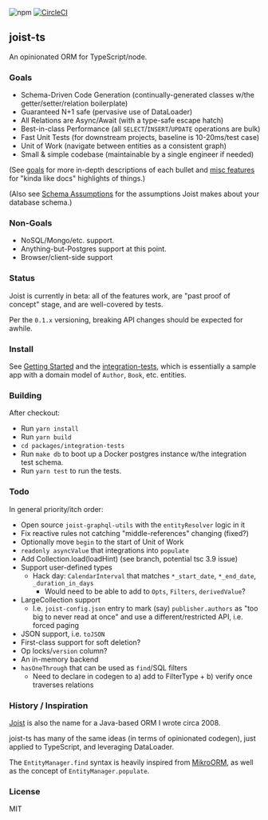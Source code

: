![npm](https://img.shields.io/npm/v/joist-orm)
[![CircleCI](https://circleci.com/gh/stephenh/joist-ts.svg?style=svg)](https://circleci.com/gh/stephenh/joist-ts)

## joist-ts

An opinionated ORM for TypeScript/node.

### Goals

- Schema-Driven Code Generation (continually-generated classes w/the getter/setter/relation boilerplate)
- Guaranteed N+1 safe (pervasive use of DataLoader)
- All Relations are Async/Await (with a type-safe escape hatch)
- Best-in-class Performance (all `SELECT`/`INSERT`/`UPDATE` operations are bulk)
- Fast Unit Tests (for downstream projects, baseline is 10-20ms/test case)
- Unit of Work (navigate between entities as a consistent graph)
- Small & simple codebase (maintainable by a single engineer if needed)

(See [goals](./docs/goals.markdown) for more in-depth descriptions of each bullet and [misc features](./docs/misc-features.markdown) for "kinda like docs" highlights of things.)

(Also see [Schema Assumptions](./docs/schema-assumptions.markdown) for the assumptions Joist makes about your database schema.)

### Non-Goals

- NoSQL/Mongo/etc. support.
- Anything-but-Postgres support at this point.
- Browser/client-side support

### Status

Joist is currently in beta: all of the features work, are "past proof of concept" stage, and are well-covered by tests.

Per the `0.1.x` versioning, breaking API changes should be expected for awhile.

### Install

See [Getting Started](./docs/getting-started.markdown) and the [integration-tests](./packages/integration-tests), which is essentially a sample app with a domain model of `Author`, `Book`, etc. entities.

### Building

After checkout:

- Run `yarn install`
- Run `yarn build`
- `cd packages/integration-tests`
- Run `make db` to boot up a Docker postgres instance w/the integration test schema.
- Run `yarn test` to run the tests.

### Todo

In general priority/itch order:

- Open source `joist-graphql-utils` with the `entityResolver` logic in it
- Fix reactive rules not catching "middle-references" changing (fixed?)
- Optionally move `begin` to the start of Unit of Work
- `readonly asyncValue` that integrations into `populate`
- Add Collection.load(loadHint) (see branch, potential tsc 3.9 issue)
- Support user-defined types
  - Hack day: `CalendarInterval` that matches `*_start_date`, `*_end_date`, `_duration_in_days`
    - Would need to be able to add to `Opts`, `Filters`, `derivedValue`?
- LargeCollection support
  - I.e. `joist-config.json` entry to mark (say) `publisher.authors` as "too big to never read at once" and use a different/restricted API, i.e. forced paging
- JSON support, i.e. `toJSON`
- First-class support for soft deletion?
- Op locks/`version` column?
- An in-memory backend
- `hasOneThrough` that can be used as `find`/SQL filters
  - Need to declare in codegen to a) add to FilterType + b) verify once traverses relations

### History / Inspiration

[Joist](https://github.com/stephenh/joist) is also the name for a Java-based ORM I wrote circa 2008.

joist-ts has many of the same ideas (in terms of opinionated codegen), just applied to TypeScript, and leveraging DataLoader.

The `EntityManager.find` syntax is heavily inspired from [MikroORM](https://mikro-orm.io/), as well as the concept of `EntityManager.populate`.

### License

MIT
